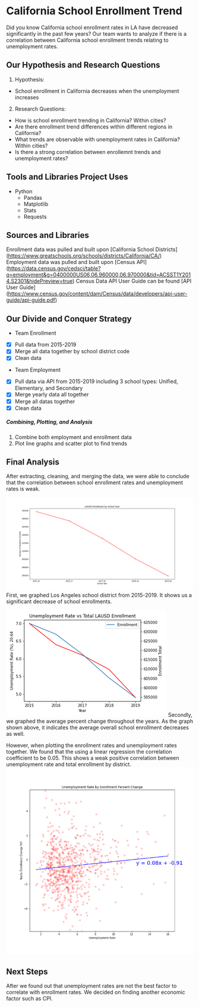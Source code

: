 # California School Enrollment Trend
Did you know California school enrollment rates in LA have decreased significantly in the past few years? Our team wants to analyze if there is a correlation between California school enrollment trends relating to unemployment rates. 

## Our Hypothesis and Research Questions
1. Hypothesis: 
- School enrollment in California decreases when the unemployment increases
2. Research Questions:
- How is school enrollment trending in California? Within cities?
- Are there enrollment trend differences within different regions in California?
- What trends are observable with unemployment rates in California? Within cities?
- Is there a strong correlation between enrollemnt trends and unemployment rates?

## Tools and Libraries Project Uses
- Python
  - Pandas
  - Matplotlib
  - Stats
  - Requests
  
## Sources and Libraries 
Enrollment data was pulled and built upon [California School Districts] (https://www.greatschools.org/schools/districts/California/CA/)
Employment data was pulled and built upon [Census API] (https://data.census.gov/cedsci/table?q=employment&g=0400000US06,06.960000,06.970000&tid=ACSST1Y2014.S2301&hidePreview=true)
Census Data API User Guide can be found [API User Guide] (https://www.census.gov/content/dam/Census/data/developers/api-user-guide/api-guide.pdf)

## Our Divide and Conquer Strategy 
- Team Enrollment 
- [x] Pull data from 2015-2019 
- [x] Merge all data together by school district code
- [x] Clean data
- Team Employment
- [x] Pull data via API from 2015-2019 including 3 school types: Unified, Elementary, and Secondary
- [x] Merge yearly data all together 
- [x] Merge all datas together
- [x] Clean data

##### Combining, Plotting, and Analysis
1. Combine both employment and enrollment data
2. Plot line graphs and scatter plot to find trends

## Final Analysis
After extracting, cleaning, and merging the data, we were able to conclude that the correlation between school enrollment rates and unemployment rates is weak.

![Alt text](Visualization/LAUSD_enrollment_trend.png?raw=true "LAUSD Enrollment Trends")
First, we graphed Los Angeles school district from 2015-2019. It shows us a significant decrease of school enrollments.

![Alt text](Visualization/LAUSD_enrollment_unemployment.png?raw=true "ca_average_percent_change")
Secondly, we graphed the average percent change throughout the years. As the graph shown above, it indicates the average overall school enrollment decreases as well. 

However, when plotting the enrollment rates and unemployment rates together. We found that the using a linear regression the correlation coefficient to be 0.05. This shows a weak positive correlation between unemployment rate and total enrollment by district. 
![Alt text](Visualization/unemp_vs_yoy_enroll_change.png?raw=true "correlation")

## Next Steps

After we found out that unemployment rates are not the best factor to correlate with enrollment rates. 
We decided on finding another economic factor such as CPI. 








